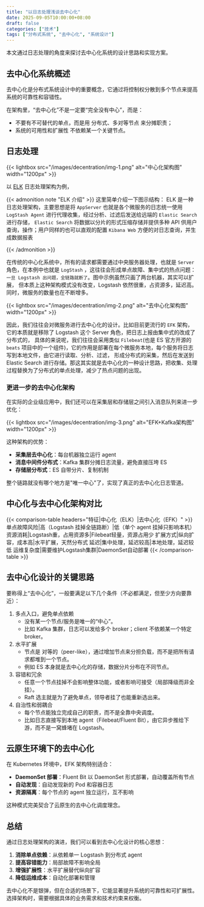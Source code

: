 ```yaml
---
title: "以日志处理浅谈去中心化"
date: 2025-09-05T10:00:00+08:00
draft: false
categories: ["技术"]
tags: ["分布式系统", "去中心化", "系统设计"]
---
```


本文通过日志处理的角度来探讨去中心化系统的设计思路和实现方案。

## 去中心化系统概述

去中心化是分布式系统设计中的重要概念，它通过将控制权分散到多个节点来提高系统的可靠性和容错性。

在架构里，“去中心化”不是一定要“完全没有中心”，而是：
- 不要有不可替代的单点，而是用 分布式、多对等节点 来分摊职责；
- 系统的可用性和扩展性 不依赖某一个关键节点。

## 日志处理
{{< lightbox src="/images/decentration/img-1.png" alt="中心化架构图" width="1200px" >}}

以 [ELK](https://www.elastic.co/cn/elastic-stack) 日志处理架构为例，

{{< admonition note "ELK 介绍" >}}
这里简单介绍一下图示结构：
ELK 是一种日志处理架构，主要思想是将 `AppServer` 也就是各个微服务的日志统一使用 `LogStash Agent` 进行代理收集，经过分析、过滤后发送给远端的 `Elastic Search` 进行存储，
`Elastic Search` 将数据以分片的形式压缩存储并提供多种 API 供用户查询，操作；用户同样的也可以直观的配置 `Kibana Web` 方便的对日志查询，并生成数据报表

{{< /admonition >}}

在传统的中心化系统中，所有的请求都需要通过中央服务器处理，也就是 `Server` 角色，在本例中也就是 `LogStash` ，这往往会形成单点故障、集中式的热点问题：`一旦 Logstash 出问题，全链路就断了`。图中示例虽然只画了两台机器，其实可以扩展，
但本质上这种架构模式没有改变，Logstash 依然很重，占资源多，延迟高。同时，微服务的数量也在不断增多。

{{< lightbox src="/images/decentration/img-2.png" alt="去中心化架构图" width="1200px" >}}

因此，我们往往会对微服务进行去中心化的设计。比如目前更流行的 `EFK` 架构，它的本质就是移除了 Logstash 这个 Server 角色，把日志上报由集中式的改成了分布式的，
具体的来说呢，我们往往会采用类似 `Filebeat`(也是 ES 官方开源的 `beats` 项目中的一个组件)，它的作用是部署在每个微服务本地，每个服务将日志写到本地文件，由它进行读取、分析、过滤，
形成分布式的采集，然后在发送到 Elastic Search 进行存储。那这其实就是去中心化的一种设计思路，把收集、处理过程替换为了分布式的单点处理，减少了热点问题的出现。

### 更进一步的去中心化架构

在实际的企业级应用中，我们还可以在采集层和存储层之间引入消息队列来进一步优化：

{{< lightbox src="/images/decentration/img-3.png" alt="EFK+Kafka架构图" width="1200px" >}}

这种架构的优势：
- **采集层去中心化**：每台机器独立运行 agent
- **消息中间件分布式**：Kafka 集群分摊日志流量，避免直接压垮 ES
- **存储层分布式**：ES 自带分片、复制机制

整个链路就没有哪个地方是"唯一中心"了，实现了真正的去中心化日志管道。

## 中心化与去中心化架构对比

{{< comparison-table headers="特征|中心化（ELK）|去中心化（EFK）" >}}
单点故障风险|高（Logstash 挂掉全链路断）|低（单个 agent 挂掉只影响本机）
资源消耗|Logstash重，占用资源多|Filebeat轻量，资源占用少
扩展方式|纵向扩容，成本高|水平扩展，天然分布式
延迟|集中处理，延迟较高|本地处理，延迟较低
运维复杂度|需要维护Logstash集群|DaemonSet自动部署
{{< /comparison-table >}}

## 去中心化设计的关键思路
要称得上“去中心化”，一般要满足以下几个条件（不必都满足，但至少方向要靠近）：
1. 多点入口，避免单点依赖 
   - 没有某一个节点/服务是唯一的“中心”。 
   - 比如 Kafka 集群，日志可以发给多个 broker；client 不依赖某一个特定 broker。 
2. 水平扩展 
   - 节点是 对等的（peer-like），通过增加节点来分担负载，而不是把所有请求都堆到一个节点。 
   - 例如 ES 本身就是去中心化的存储，数据分片分布在不同节点。
3. 容错和冗余 
   - 任意一个节点挂掉不会影响整体功能，或者影响可接受（局部降级而非全挂）。 
   - Raft 选主就是为了避免单点，领导者挂了也能重新选出来。
4. 自治性和弱耦合 
   - 每个节点能独立完成自己的职责，而不是全靠中央调度。 
   - 比如日志直接写到本地 agent（Filebeat/Fluent Bit），由它异步推给下游，而不是一窝蜂堵在 Logstash。

## 云原生环境下的去中心化

在 Kubernetes 环境中，EFK 架构特别适合：

- **DaemonSet 部署**：Fluent Bit 以 DaemonSet 形式部署，自动覆盖所有节点
- **自动发现**：自动发现新的 Pod 和容器日志
- **资源隔离**：每个节点的 agent 独立运行，互不影响

这种模式完美契合了云原生的去中心化调度理念。

## 总结

通过日志处理架构的演进，我们可以看到去中心化设计的核心思想：

1. **消除单点依赖**：从依赖单一 Logstash 到分布式 agent
2. **提高容错能力**：局部故障不影响全局
3. **增强扩展性**：水平扩展替代纵向扩容
4. **降低运维成本**：自动化部署和管理

去中心化不是银弹，但在合适的场景下，它能显著提升系统的可靠性和可扩展性。选择架构时，需要根据具体的业务需求和技术约束来权衡。